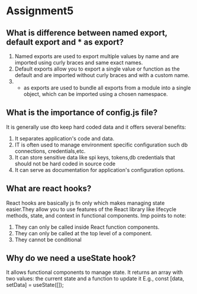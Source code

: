 # Assignment5

## What is difference between named export, default export and * as export?
 1. Named exports are used to export multiple values by name and are imported using curly braces and same exact names.
 2. Default exports allow you to export a single value or function as the default and are imported without curly braces and with a custom name.
 3. * as exports are used to bundle all exports from a module into a single object, which can be imported using a chosen namespace.

## What is the importance of config.js file?
 It is generally use dto keep hard coded data and it offers several benefits:
 1. It separates application's code and data.
 2. IT is often used to manage environment specific configuration such db connections, credentials,etc.
 3. It can store sensitive data like spi keys, tokens,db credentials that should not be hard coded in source code
 4. It can serve as documentation for application's configuration options.

## What are react hooks?
 React hooks are basically js fn only which makes managing state easier.They allow you to use features of the React library like lifecycle methods, state, and context in functional components.
 Imp points to note:
 1. They can only be called inside React function components.
 2. They can only be called at the top level of a component.
 3. They cannot be conditional

## Why do we need a useState hook?
 It allows functional components to manage state. It returns an array with two values: the current state and a function to update it
 E.g., const [data, setData] = useState([]);